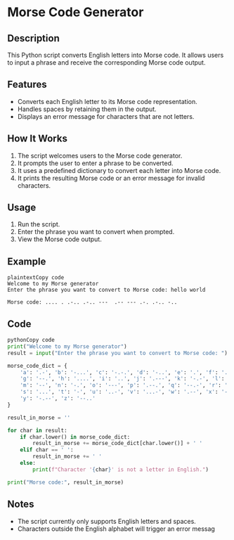 # Morse Code Generator

## Description

This Python script converts English letters into Morse code. It allows users to input a phrase and receive the corresponding Morse code output.

## Features

- Converts each English letter to its Morse code representation.
- Handles spaces by retaining them in the output.
- Displays an error message for characters that are not letters.

## How It Works

1. The script welcomes users to the Morse code generator.
2. It prompts the user to enter a phrase to be converted.
3. It uses a predefined dictionary to convert each letter into Morse code.
4. It prints the resulting Morse code or an error message for invalid characters.

## Usage

1. Run the script.
2. Enter the phrase you want to convert when prompted.
3. View the Morse code output.

## Example

```
plaintextCopy code
Welcome to my Morse generator
Enter the phrase you want to convert to Morse code: hello world

Morse code: .... . .-.. .-.. ---  .-- --- .-. .-.. -..

```

## Code

```python
pythonCopy code
print("Welcome to my Morse generator")
result = input("Enter the phrase you want to convert to Morse code: ")

morse_code_dict = {
    'a': '.-', 'b': '-...', 'c': '-.-.', 'd': '-..', 'e': '.', 'f': '..-.',
    'g': '--.', 'h': '....', 'i': '..', 'j': '.---', 'k': '-.-', 'l': '.-..',
    'm': '--', 'n': '-.', 'o': '---', 'p': '.--.', 'q': '--.-', 'r': '.-.',
    's': '...', 't': '-', 'u': '..-', 'v': '...-', 'w': '.--', 'x': '-..-',
    'y': '-.--', 'z': '--..'
}

result_in_morse = ''

for char in result:
    if char.lower() in morse_code_dict:
        result_in_morse += morse_code_dict[char.lower()] + ' '
    elif char == ' ':
        result_in_morse += ' '
    else:
        print(f"Character '{char}' is not a letter in English.")

print("Morse code:", result_in_morse)

```

## Notes

- The script currently only supports English letters and spaces.
- Characters outside the English alphabet will trigger an error messag
